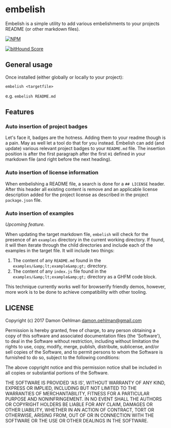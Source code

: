 # embelish

Embelish is a simple utility to add various embelishments to your projects README (or other markdown files).

[![NPM](https://nodei.co/npm/embellish-readme.png)](https://nodei.co/npm/embellish-readme/)

[![bitHound Score](https://www.bithound.io/github/DamonOehlman/embellish-readme/badges/score.svg)](https://www.bithound.io/github/DamonOehlman/embellish-readme)

## General usage

Once installed (either globally or locally to your project):

```
embelish <targetfile>
```

e.g. `embelish README.md`

## Features

### Auto insertion of project badges

Let's face it, badges are the hotness.  Adding them to your readme though is a pain.  May as well let a tool do that for you instead.  Embelish can add (and update) various relevant project badges to your `README.md` file.  The insertion position is after the first paragraph after the first `H1` defined in your markdown file (and right before the next heading).

### Auto insertion of license information

When embelishing a README file, a search is done for a `## LICENSE` header.  After this header all existing content is remove and an applicable license description added for the project license as described in the project `package.json` file. 

### Auto insertion of examples

_Upcoming feature._

When updating the target markdown file, `embelish` will check for the presence of an `examples` directory in the current working directory.  If found, it will then iterate through the child directories and include each of the examples in the target file.  It will include two things:

1. The content of any `README.md` found in the `examples/&amp;lt;example&amp;gt;` directory.
2. The content of any `index.js` file found in the `examples/&amp;lt;example&amp;gt;` directory as a GHFM code block.


This technique currently works well for browserify friendly demos, however, more work is to be done to achieve compatibility with other tooling.

## LICENSE

Copyright (c) 2017 Damon Oehlman <damon.oehlman@gmail.com>

Permission is hereby granted, free of charge, to any person obtaining
a copy of this software and associated documentation files (the
'Software'), to deal in the Software without restriction, including
without limitation the rights to use, copy, modify, merge, publish,
distribute, sublicense, and/or sell copies of the Software, and to
permit persons to whom the Software is furnished to do so, subject to
the following conditions:

The above copyright notice and this permission notice shall be
included in all copies or substantial portions of the Software.

THE SOFTWARE IS PROVIDED 'AS IS', WITHOUT WARRANTY OF ANY KIND,
EXPRESS OR IMPLIED, INCLUDING BUT NOT LIMITED TO THE WARRANTIES OF
MERCHANTABILITY, FITNESS FOR A PARTICULAR PURPOSE AND NONINFRINGEMENT.
IN NO EVENT SHALL THE AUTHORS OR COPYRIGHT HOLDERS BE LIABLE FOR ANY
CLAIM, DAMAGES OR OTHER LIABILITY, WHETHER IN AN ACTION OF CONTRACT,
TORT OR OTHERWISE, ARISING FROM, OUT OF OR IN CONNECTION WITH THE
SOFTWARE OR THE USE OR OTHER DEALINGS IN THE SOFTWARE.

